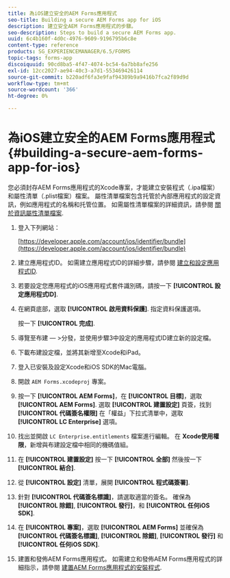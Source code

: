 ```yaml
---
title: 為iOS建立安全的AEM Forms應用程式
seo-title: Building a secure AEM Forms app for iOS
description: 建立安全AEM Forms應用程式的步驟。
seo-description: Steps to build a secure AEM Forms app.
uuid: 6c4b160f-4d0c-4976-9609-9196795b6c8e
content-type: reference
products: SG_EXPERIENCEMANAGER/6.5/FORMS
topic-tags: forms-app
discoiquuid: 90cd8ba5-4f47-4074-bc54-6a7bb8afe256
exl-id: 12cc2027-ae94-40c3-a7d1-553469426114
source-git-commit: b220adf6fa3e9faf94389b9a9416b7fca2f89d9d
workflow-type: tm+mt
source-wordcount: '366'
ht-degree: 0%

---
```


# 為iOS建立安全的AEM Forms應用程式 {#building-a-secure-aem-forms-app-for-ios}

您必須封存AEM Forms應用程式的Xcode專案，才能建立安裝程式（.ipa檔案）和屬性清單（.plist檔案）檔案。 屬性清單檔案包含托管於內部應用程式的設定資訊，例如應用程式的名稱和托管位置。 如需屬性清單檔案的詳細資訊，請參閱 [關於資訊屬性清單檔案](https://developer.apple.com/library/ios/#documentation/general/Reference/InfoPlistKeyReference/Articles/AboutInformationPropertyListFiles.html).

1. 登入下列網站：

   [https://developer.apple.com/account/ios/identifier/bundle](https://developer.apple.com/account/ios/identifier/bundle)

1. 建立應用程式ID。 如需建立應用程式ID的詳細步驟，請參閱 [建立和設定應用程式ID](https://developer.apple.com/library/ios/documentation/IDEs/Conceptual/AppDistributionGuide/MaintainingProfiles/MaintainingProfiles.html).
1. 若要設定您應用程式的iOS應用程式套件識別碼，請按一下 **[!UICONTROL 設定應用程式ID]**.
1. 在網頁底部，選取 **[!UICONTROL 啟用資料保護]**. 指定資料保護選項。

   按一下 **[!UICONTROL 完成]**.

1. 導覽至布建 — >分發，並使用步驟3中設定的應用程式ID建立新的設定檔。
1. 下載布建設定檔，並將其新增至Xcode和iPad。
1. 登入已安裝及設定Xcode和iOS SDK的Mac電腦。
1. 開啟 `AEM Forms.xcodeproj` 專案。
1. 按一下 **[!UICONTROL AEM Forms]**，在 **[!UICONTROL 目標]**，選取 **[!UICONTROL AEM Forms]**. 選取 **[!UICONTROL 建置設定]** 頁簽，找到 **[!UICONTROL 代碼簽名權限]** 在「權益」下拉式清單中，選取 **[!UICONTROL LC Enterprise]** 選項。
1. 找出並開啟 `LC Enterprise.entitlements` 檔案進行編輯。 在 **Xcode使用權限**，新增與布建設定檔中相同的機碼值組。
1. 在 **[!UICONTROL 建置設定]** 按一下 **[!UICONTROL 全部]** 然後按一下 **[!UICONTROL 結合]**.
1. 從 **[!UICONTROL 設定]** 清單，展開 **[!UICONTROL 程式碼簽署]**.
1. 針對 **[!UICONTROL 代碼簽名標識]**，請選取適當的簽名。 確保為 **[!UICONTROL 除錯]**, **[!UICONTROL 發行]**，和 **[!UICONTROL 任何iOS SDK]**.
1. 在 **[!UICONTROL 專案]**，選取 **[!UICONTROL AEM Forms]** 並確保為 **[!UICONTROL 代碼簽名標識]**, **[!UICONTROL 除錯]**, **[!UICONTROL 發行]** 和 **[!UICONTROL 任何iOS SDK]**.
1. 建置和發佈AEM Forms應用程式。 如需建立和發佈AEM Forms應用程式的詳細指示，請參閱 [建置AEM Forms應用程式的安裝程式](setup-xcode-project-build-installer.md#build-the-installer-for-the-mobile-workspace-app).
